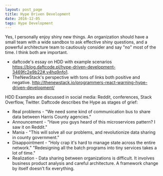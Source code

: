```yaml
---
layout: post_page
title: Hype Driven Development
date: 2016-12-05
tags: Hype Development
---
```

Yes, I personally enjoy shiny new things. An organization should have a small team with a wide sandbox to ask effective shiny questions, and a powerful architecture team to cautiously consider and say "no" most of the time. I think both are important.

* daftcode's essay on HDD with example scenarios https://blog.daftcode.pl/hype-driven-development-3469fc2e9b22#.v4hq9nfo1.
* TheNewStack's perspective with tons of links both positive and negative. http://thenewstack.io/programmers-react-warning-hype-driven-development/

HDD Examples are discussed in social media: Reddit, conferences, Stack Overflow, Twitter. Daftcode describes the Hype as stages of grief: 

* Real problems - "We need some kind of communication bus to share data between Harris County agencies."
* Announcement - "Have you guys heard of this microservices pattern? I saw it on Reddit." 
* Mania - "This will solve all our problems, and revolutionize data sharing in county government."
* Disappointment - "Holy crap it's hard to manage state across the entire network." "Redesigning all the batch programs into tiny services takes a lot of time."
* Realization - Data sharing between organizations is difficult. It involves business product analysis and careful architecture. A framework change by itself doesn't fix everything.
